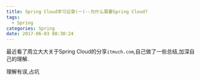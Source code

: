 ```yaml
---
title: Spring Cloud学习记录(一)--为什么需要Spring Cloud?
tags:
  - Spring    
categories: Spring
date: 2017-06-03 08:30:24
---
```

最近看了周立大大关于Spring Cloud的分享`itmuch.com`,自己做了一些总结,加深自己的理解.

 理解有误,占坑